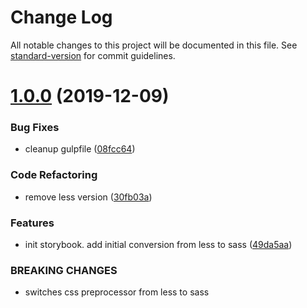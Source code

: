 # Change Log

All notable changes to this project will be documented in this file. See [standard-version](https://github.com/conventional-changelog/standard-version) for commit guidelines.

<a name="1.0.0"></a>
# [1.0.0](https://github.com/web-mech/css-percentage-circle/compare/v0.2.0...v1.0.0) (2019-12-09)


### Bug Fixes

* cleanup gulpfile ([08fcc64](https://github.com/web-mech/css-percentage-circle/commit/08fcc64))


### Code Refactoring

* remove less version ([30fb03a](https://github.com/web-mech/css-percentage-circle/commit/30fb03a))


### Features

* init storybook. add initial conversion from less to sass ([49da5aa](https://github.com/web-mech/css-percentage-circle/commit/49da5aa))


### BREAKING CHANGES

* switches css preprocessor from less to sass
